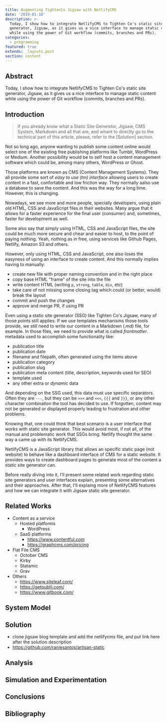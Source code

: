 ```yaml
---
title: Augmenting TightenCo Jigsaw with NetlifyCMS
date: '2019-01-18'
description: >-
  Today, I show how to integrate NetlifyCMS to Tighten Co's static site
  generator, Jigsaw, as it gives us a nice interface to manage static content
  while using the power of Git workflow (commits, branches and PRs).
categories:
  - programming
featured: true
extends: _layouts.post
section: content
---
```

## Abstract
Today, I show how to integrate NetlifyCMS to Tighten Co's static site generator, Jigsaw, as it gives us a nice interface to manage static content while using the power of Git workflow (commits, branches and PRs).

## Introduction

> If you already know what a Static Site Generetor, Jigsaw, CMS System, Markdown and all that are, and whant to directly go to the technical part of this article, please, refer to the [Solution] section.

Not so long ago, anyone wanting to publish some content online would select one of the existing free publishing platforms like Tumblr, WordPress or Medium. Another possibility would be to self host a content management software which could be, among many others, WordPress or Ghost.

Those platforms are known as CMS (Content Management Systems). They all provide some sort of *easy to use (tm) interface* allowing users to create content in a fast, confortable and low friction way. They normally aalso use a database to save the content. And this was the way for a long time. However, this is changing.

Nowadays, we see more and more people, specially developers, using plain old HTML, CSS and JavaScript files in their websites. Many argue that it allows for a faster experience for the final user (consumer) and, sometimes, faster for development as well. 

Some also say that simply using HTML, CSS and JavaScript files, the site could be much more secure and chear and easier to host, to the point of paying nothing. Yeah, nothing as in free, using services like Github Pages, Netlify, Amazon S3 and others.

However, only using HTML, CSS and JavaScript, one also loses the easyness of using an interface to create content. And this normally implies having to manually:

- create new file with proper naming convention and in the right place
- copy base HTML "frame" of the site into the file
- write content HTML (writing `p`, `strong`, `table`, `div`, etc)
- take care of not missing some closing tag which could (or better, would) break the layout
- commit and push the changes
- approve and merge PR, if using PR

Even using a static site generator (SSG) like Tighten Co's Jigsaw, many of those points still applies. If we use templates mechanisms those tools provide, we still need to write our content in a Markdown (.md) file, for example.
In those files, we need to provide what is called *frontmatter*. metadata used to accomplish some functionality like:

- publication title
- publication date
- filename and filepath, often generated using the items above
- publication category
- publication slug
- publication meta content (title, description, keywords used for SEO)
- template used
- any other extra or *dynamic* data

And depending on the SSG used, this data must use specific separators. Often they are `---`, but they can be `>>>` and `<<<`, `{{{` and `}}}`, or any other character combination the tool has decided to use. If forgotten, content may not be generated or displayed properly leading to frustration and other problems.

Knowing that, one could think that best scenario is a user interface that works with static site generator. This would avoid most, if not all, of the manual and problematic work that SSGs bring. Netlify thought the same way a came up with its NetlifyCMS.

NetlifyCMS is a JavaScript library that allows an specific static page (not website) to behave like a dashboard interface of CMS for a static website. It provides ways to create dashboard pages to generate most of the content a static site generator can.

Before really diving into it, I'll present some related work regarding static site generators and user interfaces explain, presenting some alternatives and their approaches. After that, I'll explaing more of NetlifyCMS features and how we can integrate it with Jigsaw static site generator.

## Related Works

- Content as a service
  - Hosted platforms
    - WordPress
  - SaaS platforms
    - https://www.contentful.com
    - https://graphcms.com/pricing
- Flat File CMS
  - October CMS
  - Kirby
  - Statamic
  - Grav
- Others
  - https://www.siteleaf.com/
  - https://getpublii.com/
  - https://www.gitbook.com/

## System Model

## Solution

- clone jigsaw blog template and add the netlifycms file, and put link here after the solution description
- https://github.com/raniesantos/artisan-static

## Analysis

## Simulation and Experimentation

## Conclusions

## Bibliography
